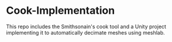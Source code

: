 # Cook-Implementation
 
This repo includes the Smithsonain's cook tool and a Unity project implementing it to automatically decimate meshes using meshlab.
